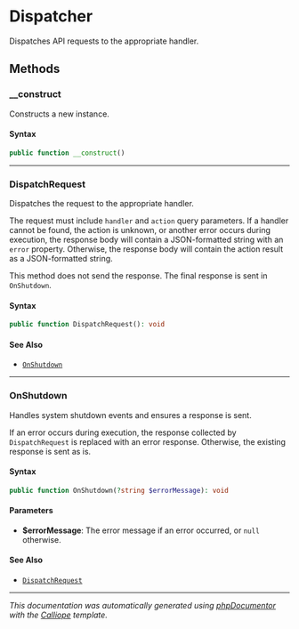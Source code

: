 # Dispatcher

Dispatches API requests to the appropriate handler.

## Methods

### __construct

Constructs a new instance.

#### Syntax

```php
public function __construct()
```

---

### DispatchRequest

Dispatches the request to the appropriate handler.

The request must include `handler` and `action` query parameters. If a
handler cannot be found, the action is unknown, or another error occurs
during execution, the response body will contain a JSON-formatted string
with an `error` property. Otherwise, the response body will contain the
action result as a JSON-formatted string.

This method does not send the response. The final response is sent
in `OnShutdown`.

#### Syntax

```php
public function DispatchRequest(): void
```

#### See Also

- [`OnShutdown`](#OnShutdown)

---

### OnShutdown

Handles system shutdown events and ensures a response is sent.

If an error occurs during execution, the response collected by
`DispatchRequest` is replaced with an error response. Otherwise,
the existing response is sent as is.

#### Syntax

```php
public function OnShutdown(?string $errorMessage): void
```

#### Parameters

- **$errorMessage**: The error message if an error occurred, or `null` otherwise.

#### See Also

- [`DispatchRequest`](#DispatchRequest)

---

*This documentation was automatically generated using [phpDocumentor](http://www.phpdoc.org/) with the [Calliope](https://github.com/DaphneWebFramework/Calliope) template.*
